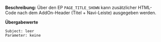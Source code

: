 
**Beschreibung:** Über den EP `PAGE_TITLE_SHOWN` kann zusätzlicher HTML-Code nach dem AddOn-Header (Titel + Navi-Leiste) ausgegeben werden.

**Übergabewerte**

```
Subject: leer
Parameter: keine
```
